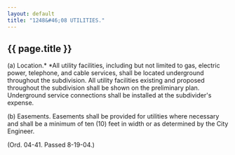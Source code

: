 ```yaml
---
layout: default
title: "1248&#46;08 UTILITIES."
---
```


{{ page.title }}
----------------

(a) Location.* *All utility facilities, including but not limited to gas, electric power, telephone, and cable services, shall be located underground throughout the subdivision. All utility facilities existing and proposed throughout the subdivision shall be shown on the preliminary plan. Underground service connections shall be installed at the subdivider's expense. 

(b) Easements. Easements shall be provided for utilities where necessary and shall be a minimum of ten (10) feet in width or as determined by the City Engineer. 

(Ord. 04-41. Passed 8-19-04.)